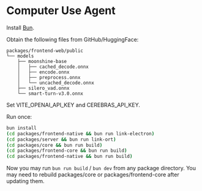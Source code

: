 # Computer Use Agent

Install [Bun](https://bun.com).

Obtain the following files from GitHub/HuggingFace:

```
packages/frontend-web/public
└── models
    ├── moonshine-base
    │   ├── cached_decode.onnx
    │   ├── encode.onnx
    │   ├── preprocess.onnx
    │   └── uncached_decode.onnx
    ├── silero_vad.onnx
    └── smart-turn-v3.0.onnx
```

Set VITE_OPENAI_API_KEY and CEREBRAS_API_KEY.

Run once:
```bash
bun install
(cd packages/frontend-native && bun run link-electron)
(cd packages/server && bun run link-ort)
(cd packages/core && bun run build)
(cd packages/frontend-core && bun run build)
(cd packages/frontend-native && bun run build)
```

Now you may run `bun run build` / `bun dev` from any package directory. You may need to rebuild packages/core or packages/frontend-core after updating them.
